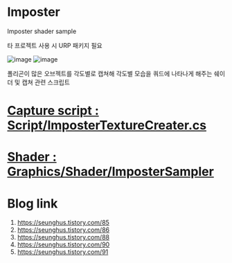 # Imposter
Imposter shader sample

타 프로젝트 사용 시 URP 패키지 필요

![image](https://github.com/Hanjo92/Imposter/assets/26320361/64b2c214-9bcf-47d0-884c-686c4a4b5789)
![image](https://github.com/Hanjo92/Imposter/assets/26320361/96756c32-c055-4c75-abb7-c8ef9ce3f91c)

폴리곤이 많은 오브젝트를 각도별로 캡쳐해 각도별 모습을 쿼드에 나타나게 해주는 쉐이더 및 캡쳐 관련 스크립트

# [Capture script : Script/ImposterTextureCreater.cs](https://github.com/Hanjo92/Imposter/blob/main/Assets/Scripts/ImposterTextureCreater.cs)

# [Shader : Graphics/Shader/ImposterSampler](https://github.com/Hanjo92/Imposter/tree/main/Assets/Graphics/Shader)

# Blog link
1. https://seunghus.tistory.com/85
2. https://seunghus.tistory.com/86
3. https://seunghus.tistory.com/88
4. https://seunghus.tistory.com/90
5. https://seunghus.tistory.com/91

